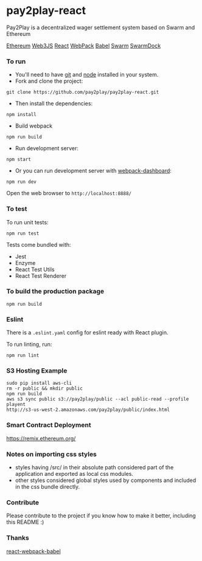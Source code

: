 # pay2play-react
Pay2Play is a decentralized wager settlement system based on Swarm and Ethereum

[Ethereum](http://ethereum.org)
[Web3JS](http://web3js.readthedocs.io/en/1.0/)
[React](https://facebook.github.io/react/)
[WebPack](http://webpack.github.io/)
[Babel](https://babeljs.io/)
[Swarm](http://swarm-gateways.net)
[SwarmDock](http://swarmdock.com)

### To run

* You'll need to have [git](https://git-scm.com/) and [node](https://nodejs.org/en/) installed in your system.
* Fork and clone the project:

```
git clone https://github.com/pay2play/pay2play-react.git
```

* Then install the dependencies:

```
npm install
```

* Build webpack

```
npm run build
```

* Run development server:

```
npm start
```

* Or you can run development server with [webpack-dashboard](https://github.com/FormidableLabs/webpack-dashboard):

```
npm run dev
```

Open the web browser to `http://localhost:8888/`

### To test
To run unit tests:

```
npm run test
```

Tests come bundled with:

* Jest
* Enzyme
* React Test Utils
* React Test Renderer

### To build the production package

```
npm run build
```

### Eslint
There is a `.eslint.yaml` config for eslint ready with React plugin.

To run linting, run:

```
npm run lint
```

### S3 Hosting Example

```
sudo pip install aws-cli
rm -r public && mkdir public
npm run build
aws s3 sync public s3://pay2play/public --acl public-read --profile playent
http://s3-us-west-2.amazonaws.com/pay2play/public/index.html
```

### Smart Contract Deployment

https://remix.ethereum.org/

### Notes on importing css styles
* styles having /src/ in their absolute path considered part of the application and exported as local css modules.
* other styles considered global styles used by components and included in the css bundle directly.

### Contribute
Please contribute to the project if you know how to make it better, including this README :)

### Thanks
[react-webpack-babel](https://github.com/alicoding/react-webpack-babel.git)
